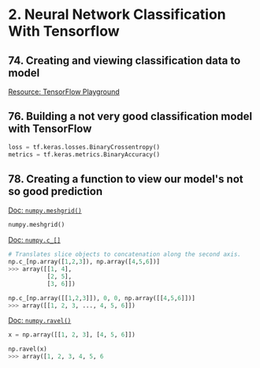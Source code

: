 # 2. Neural Network Classification With Tensorflow
## 74. Creating and viewing classification data to model
[Resource: TensorFlow Playground](https://playground.tensorflow.org/#activation=tanh&batchSize=10&dataset=circle&regDataset=reg-plane&learningRate=0.03&regularizationRate=0&noise=0&networkShape=4,2&seed=0.00227&showTestData=false&discretize=false&percTrainData=50&x=true&y=true&xTimesY=false&xSquared=false&ySquared=false&cosX=false&sinX=false&cosY=false&sinY=false&collectStats=false&problem=classification&initZero=false&hideText=false)<br>

## 76. Building a not very good classification model with TensorFlow
```python
loss = tf.keras.losses.BinaryCrossentropy()
metrics = tf.keras.metrics.BinaryAccuracy()
```

## 78. Creating a function to view our model's not so good prediction
[Doc: `numpy.meshgrid()`](https://numpy.org/doc/stable/reference/generated/numpy.meshgrid.html)<br>
```python
numpy.meshgrid()
```
[Doc: `numpy.c_[]`](https://numpy.org/doc/stable/reference/generated/numpy.c_.html)<br>
```python
# Translates slice objects to concatenation along the second axis.
np.c_[np.array([1,2,3]), np.array([4,5,6])]
>>> array([[1, 4],
           [2, 5],
           [3, 6]])

np.c_[np.array([[1,2,3]]), 0, 0, np.array([[4,5,6]])]
>>> array([[1, 2, 3, ..., 4, 5, 6]])
```
[Doc: `numpy.ravel()`](https://numpy.org/doc/stable/reference/generated/numpy.ravel.html)<br>
```python
x = np.array([[1, 2, 3], [4, 5, 6]])

np.ravel(x)
>>> array([1, 2, 3, 4, 5, 6
```